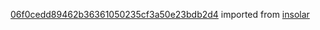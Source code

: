 [06f0cedd89462b36361050235cf3a50e23bdb2d4](https://github.com/insolar/insolar/commit/06f0cedd89462b36361050235cf3a50e23bdb2d4) imported from [insolar](https://github.com/insolar/insolar)
